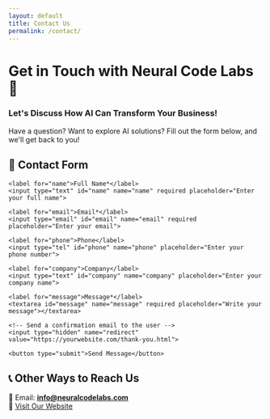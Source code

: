 ```yaml
---
layout: default
title: Contact Us
permalink: /contact/
---
```


# Get in Touch with Neural Code Labs 🚀  
### **Let's Discuss How AI Can Transform Your Business!**  

Have a question? Want to explore AI solutions? Fill out the form below, and we'll get back to you!

## **📩 Contact Form**

<form action="https://api.web3forms.com/submit" method="POST">
    <input type="hidden" name="access_key" value=44a3b605-fda5-4ac5-85b8-4e3a1c20d2bf>
    <input type="hidden" name="autoresponder" value="true">
    <input type="hidden" name="autoresponder_subject" value="We received your message - Neural Code Labs">
    <input type="hidden" name="autoresponder_message" value="Hi {name}, thank you for reaching out to Neural Code Labs! We've received your message and will get back to you shortly.">
    <input type="hidden" name="autoresponder_from_name" value="Neural Code Labs">
    <input type="hidden" name="autoresponder_from_email" value="info@neuralcodelabs.com">
    <input type="hidden" name="autoresponder_replyto" value="info@neuralcodelabs.com">
    <input type="hidden" name="redirect" value="https://neuralcodelabs.com/thank-you.md">
    
    <label for="name">Full Name*</label>
    <input type="text" id="name" name="name" required placeholder="Enter your full name">
    
    <label for="email">Email*</label>
    <input type="email" id="email" name="email" required placeholder="Enter your email">
    
    <label for="phone">Phone</label>
    <input type="tel" id="phone" name="phone" placeholder="Enter your phone number">
    
    <label for="company">Company</label>
    <input type="text" id="company" name="company" placeholder="Enter your company name">
    
    <label for="message">Message*</label>
    <textarea id="message" name="message" required placeholder="Write your message"></textarea>

    <!-- Send a confirmation email to the user -->
    <input type="hidden" name="redirect" value="https://yourwebsite.com/thank-you.html">

    <button type="submit">Send Message</button>
</form>


## **📞 Other Ways to Reach Us**
📧 Email: **info@neuralcodelabs.com**  
🔗 [Visit Our Website](https://neuralcodelabs.com)  
